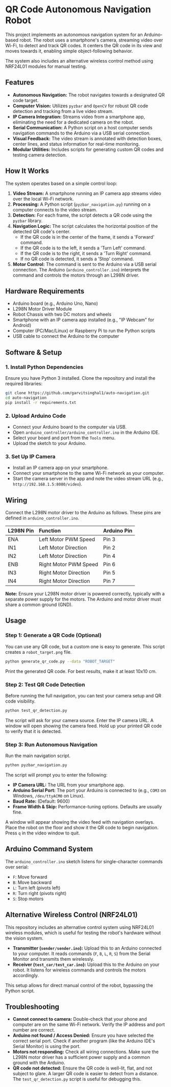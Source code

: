 # QR Code Autonomous Navigation Robot

This project implements an autonomous navigation system for an Arduino-based robot. The robot uses a smartphone's camera, streaming video over Wi-Fi, to detect and track QR codes. It centers the QR code in its view and moves towards it, enabling simple object-following behavior.

The system also includes an alternative wireless control method using NRF24L01 modules for manual testing.

## Features

-   **Autonomous Navigation:** The robot navigates towards a designated QR code target.
-   **Computer Vision:** Utilizes `pyzbar` and `OpenCV` for robust QR code detection and tracking from a live video stream.
-   **IP Camera Integration:** Streams video from a smartphone app, eliminating the need for a dedicated camera on the robot.
-   **Serial Communication:** A Python script on a host computer sends navigation commands to the Arduino via a USB serial connection.
-   **Visual Feedback:** The video stream is annotated with detection boxes, center lines, and status information for real-time monitoring.
-   **Modular Utilities:** Includes scripts for generating custom QR codes and testing camera detection.

## How It Works

The system operates based on a simple control loop:

1.  **Video Stream:** A smartphone running an IP camera app streams video over the local Wi-Fi network.
2.  **Processing:** A Python script (`pyzbar_navigation.py`) running on a computer connects to the video stream.
3.  **Detection:** For each frame, the script detects a QR code using the `pyzbar` library.
4.  **Navigation Logic:** The script calculates the horizontal position of the detected QR code's center.
    -   If the QR code is in the center of the frame, it sends a 'Forward' command.
    -   If the QR code is to the left, it sends a 'Turn Left' command.
    -   If the QR code is to the right, it sends a 'Turn Right' command.
    -   If no QR code is detected, it sends a 'Stop' command.
5.  **Motor Control:** The command is sent to the Arduino via a USB serial connection. The Arduino (`arduino_controller.ino`) interprets the command and controls the motors through an L298N driver.

## Hardware Requirements

-   Arduino board (e.g., Arduino Uno, Nano)
-   L298N Motor Driver Module
-   Robot Chassis with two DC motors and wheels
-   Smartphone with an IP camera app installed (e.g., "IP Webcam" for Android)
-   Computer (PC/Mac/Linux) or Raspberry Pi to run the Python scripts
-   USB cable to connect the Arduino to the computer

## Software & Setup

### 1. Install Python Dependencies

Ensure you have Python 3 installed. Clone the repository and install the required libraries:

```bash
git clone https://github.com/garvitsinghal1/auto-navigation.git
cd auto-navigation
pip install -r requirements.txt
```

### 2. Upload Arduino Code

-   Connect your Arduino board to the computer via USB.
-   Open `arduino_controller/arduino_controller.ino` in the Arduino IDE.
-   Select your board and port from the `Tools` menu.
-   Upload the sketch to your Arduino.

### 3. Set Up IP Camera

-   Install an IP camera app on your smartphone.
-   Connect your smartphone to the same Wi-Fi network as your computer.
-   Start the camera server in the app and note the video stream URL (e.g., `http://192.168.1.5:8080/video`).

## Wiring

Connect the L298N motor driver to the Arduino as follows. These pins are defined in `arduino_controller.ino`.

| L298N Pin | Function      | Arduino Pin |
| :-------- | :------------ | :---------- |
| ENA       | Left Motor PWM Speed    | Pin 3       |
| IN1       | Left Motor Direction    | Pin 2       |
| IN2       | Left Motor Direction    | Pin 4       |
| ENB       | Right Motor PWM Speed   | Pin 6       |
| IN3       | Right Motor Direction   | Pin 5       |
| IN4       | Right Motor Direction   | Pin 7       |

**Note:** Ensure your L298N motor driver is powered correctly, typically with a separate power supply for the motors. The Arduino and motor driver must share a common ground (GND).

## Usage

### Step 1: Generate a QR Code (Optional)

You can use any QR code, but a custom one is easy to generate. This script creates a `robot_target.png` file.

```bash
python generate_qr_code.py --data "ROBOT_TARGET"
```
Print the generated QR code. For best results, make it at least 10x10 cm.

### Step 2: Test QR Code Detection

Before running the full navigation, you can test your camera setup and QR code visibility.

```bash
python test_qr_detection.py
```
The script will ask for your camera source. Enter the IP camera URL. A window will open showing the camera feed. Hold up your printed QR code to verify that it is detected.

### Step 3: Run Autonomous Navigation

Run the main navigation script.

```bash
python pyzbar_navigation.py
```

The script will prompt you to enter the following:
-   **IP Camera URL:** The URL from your smartphone app.
-   **Arduino Serial Port:** The port your Arduino is connected to (e.g., `COM3` on Windows, `/dev/ttyACM0` on Linux).
-   **Baud Rate:** (Default: 9600)
-   **Frame Width & Skip:** Performance-tuning options. Defaults are usually fine.

A window will appear showing the video feed with navigation overlays. Place the robot on the floor and show it the QR code to begin navigation. Press `q` in the video window to quit.

## Arduino Command System

The `arduino_controller.ino` sketch listens for single-character commands over serial:
-   `F`: Move forward
-   `B`: Move backward
-   `L`: Turn left (pivots left)
-   `R`: Turn right (pivots right)
-   `S`: Stop motors

## Alternative Wireless Control (NRF24L01)

This repository includes an alternative control system using NRF24L01 wireless modules, which is useful for testing the robot's hardware without the vision system.

-   **Transmitter (`sender/sender.ino`):** Upload this to an Arduino connected to your computer. It reads commands (`F`, `B`, `L`, `R`, `S`) from the Serial Monitor and transmits them wirelessly.
-   **Receiver (`test_car/test_car.ino`):** Upload this to the Arduino on your robot. It listens for wireless commands and controls the motors accordingly.

This setup allows for direct manual control of the robot, bypassing the Python script.

## Troubleshooting

-   **Cannot connect to camera:** Double-check that your phone and computer are on the same Wi-Fi network. Verify the IP address and port number are correct.
-   **Arduino not found / Access Denied:** Ensure you have selected the correct serial port. Check if another program (like the Arduino IDE's Serial Monitor) is using the port.
-   **Motors not responding:** Check all wiring connections. Make sure the L298N motor driver has a sufficient power supply and a common ground with the Arduino.
-   **QR code not detected:** Ensure the QR code is well-lit, flat, and not subject to glare. A larger QR code is easier to detect from a distance. The `test_qr_detection.py` script is useful for debugging this.
